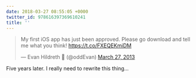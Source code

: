 ```yaml
---
date: 2018-03-27 08:55:05 +0000
twitter_id: 978616397369610241
title: ''
---
```


<blockquote class="twitter-tweet"><p lang="en" dir="ltr">My first iOS app has just been approved. Please go download and tell me what you think! <a href="https://t.co/FXEQEKmiDM">https://t.co/FXEQEKmiDM</a></p>&mdash; Evan Hildreth 🔰 (@oddEvan) <a href="https://twitter.com/oddEvan/status/316993128345239552?ref_src=twsrc%5Etfw">March 27, 2013</a></blockquote>
<script async src="https://platform.twitter.com/widgets.js" charset="utf-8"></script>

Five years later. I really need to rewrite this thing...
